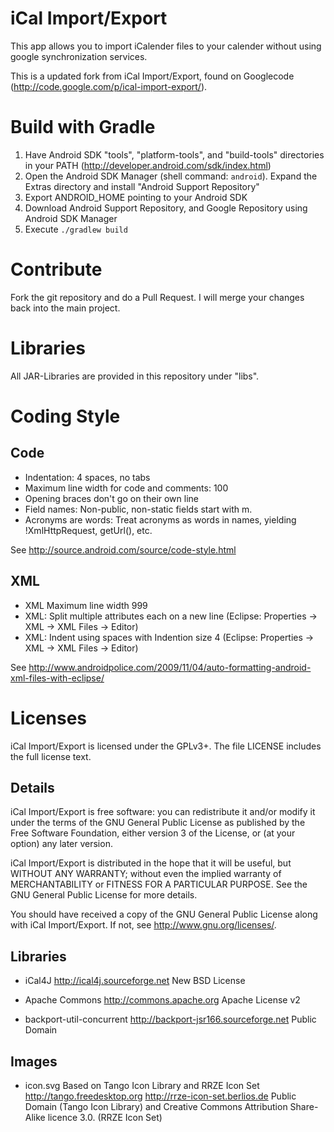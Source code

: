 # iCal Import/Export

This app allows you to import iCalender files to your calender without using google synchronization services.

This is a updated fork from iCal Import/Export, found on Googlecode (http://code.google.com/p/ical-import-export/).

# Build with Gradle

1. Have Android SDK "tools", "platform-tools", and "build-tools" directories in your PATH (http://developer.android.com/sdk/index.html)
2. Open the Android SDK Manager (shell command: ``android``). Expand the Extras directory and install "Android Support Repository"
3. Export ANDROID_HOME pointing to your Android SDK
4. Download Android Support Repository, and Google Repository using Android SDK Manager
5. Execute ``./gradlew build``

# Contribute

Fork the git repository and do a Pull Request. I will merge your changes back into the main project.

# Libraries

All JAR-Libraries are provided in this repository under "libs".

# Coding Style

## Code
* Indentation: 4 spaces, no tabs
* Maximum line width for code and comments: 100
* Opening braces don't go on their own line
* Field names: Non-public, non-static fields start with m.
* Acronyms are words: Treat acronyms as words in names, yielding !XmlHttpRequest, getUrl(), etc.

See http://source.android.com/source/code-style.html

## XML
* XML Maximum line width 999
* XML: Split multiple attributes each on a new line (Eclipse: Properties -> XML -> XML Files -> Editor)
* XML: Indent using spaces with Indention size 4 (Eclipse: Properties -> XML -> XML Files -> Editor)

See http://www.androidpolice.com/2009/11/04/auto-formatting-android-xml-files-with-eclipse/

# Licenses
iCal Import/Export is licensed under the GPLv3+.
The file LICENSE includes the full license text.

## Details
iCal Import/Export is free software: you can redistribute it and/or modify
it under the terms of the GNU General Public License as published by
the Free Software Foundation, either version 3 of the License, or
(at your option) any later version.

iCal Import/Export is distributed in the hope that it will be useful,
but WITHOUT ANY WARRANTY; without even the implied warranty of
MERCHANTABILITY or FITNESS FOR A PARTICULAR PURPOSE.  See the
GNU General Public License for more details.

You should have received a copy of the GNU General Public License
along with iCal Import/Export.  If not, see <http://www.gnu.org/licenses/>.

## Libraries

* iCal4J
  http://ical4j.sourceforge.net
  New BSD License

* Apache Commons
  http://commons.apache.org
  Apache License v2

* backport-util-concurrent
  http://backport-jsr166.sourceforge.net
  Public Domain

## Images

* icon.svg
  Based on Tango Icon Library and RRZE Icon Set
  http://tango.freedesktop.org
  http://rrze-icon-set.berlios.de
  Public Domain (Tango Icon Library) and Creative Commons Attribution Share-Alike licence 3.0. (RRZE Icon Set)
